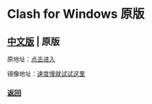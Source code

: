 # Clash for Windows 原版

## [中文版](cnver.md) | 原版

原地址：[点击进入](https://github.com/Fndroid/clash_for_windows_pkg/releases)

镜像地址：[速度慢就试试这里](https://kgithub.com/Fndroid/clash_for_windows_pkg/releases)

### [返回](https://miku39sukida.github.io/fqrj)
